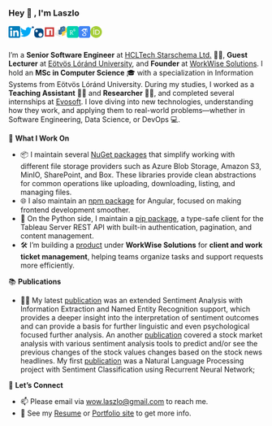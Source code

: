 ### Hey 👋 , I'm Laszlo

<a href="https://www.linkedin.com/in/laszlo-nemes/">
  <img align="left" alt="NemesLaszlo's LinkdeIn" width="23px" src="https://github.com/NemesLaszlo/NemesLaszlo/blob/master/icons/linkedin.svg" />
</a>
<a href="https://twitter.com/Leslie_Nemes">
  <img align="left" alt="NemesLaszlo's Twitter" width="23px" src="https://github.com/NemesLaszlo/NemesLaszlo/blob/master/icons/twitter.svg" />
</a>
<a href="https://www.nuget.org/profiles/NemesLaszlo">
  <img align="left" alt="NemesLaszlo's Nuget" width="23px" src="https://github.com/NemesLaszlo/NemesLaszlo/blob/master/icons/nuget.svg" />
</a>
<a href="https://www.npmjs.com/~nemeslaszlo">
  <img align="left" alt="NemesLaszlo's Npm" width="23px" src="https://github.com/NemesLaszlo/NemesLaszlo/blob/master/icons/npm.svg" />
</a>
<a href="https://pypi.org/user/nemeslaszlo/">
  <img align="left" alt="NemesLaszlo's Pip" width="23px" src="https://github.com/NemesLaszlo/NemesLaszlo/blob/master/icons/pip.svg" />
</a>
<a href="https://www.researchgate.net/profile/Laszlo-Nemes-4">
  <img align="left" alt="NemesLaszlo's ResearchGate" width="23px" src="https://github.com/NemesLaszlo/NemesLaszlo/blob/master/icons/researchgate.svg" />
</a>
<a href="https://scholar.google.hu/citations?user=Q3FgtVUAAAAJ&hl=en">
  <img align="left" alt="NemesLaszlo's Google Scholar" width="23px" src="https://github.com/NemesLaszlo/NemesLaszlo/blob/master/icons/google_scholar.svg" />
</a>
<a href="https://orcid.org/0000-0001-6167-9369/">
  <img align="left" alt="NemesLaszlo's Orcid" width="23px" src="https://github.com/NemesLaszlo/NemesLaszlo/blob/master/icons/orcid.svg" />
</a>

<br />
<br />

I’m a **Senior Software Engineer** at [HCLTech Starschema Ltd.](https://starschema.com/) 👨‍💻, **Guest Lecturer** at [Eötvös Lóránd University](https://www.inf.elte.hu/), and **Founder** at [WorkWise Solutions](https://workwise-solutions.net/). I hold an **MSc in Computer Science** 🎓 with a specialization in Information Systems from Eötvös Lóránd University. During my studies, I worked as a **Teaching Assistant** 👨‍🏫 and **Researcher** 👨‍🔬, and completed several internships at [Evosoft](https://www.evosoft.hu/). I love diving into new technologies, understanding how they work, and applying them to real-world problems—whether in Software Engineering, Data Science, or DevOps 💻.

 🔧 **What I Work On**
 
- 📦 I maintain several [NuGet packages](https://www.nuget.org/profiles/NemesLaszlo) that simplify working with different file storage providers such as Azure Blob Storage, Amazon S3, MinIO, SharePoint, and Box. These libraries provide clean abstractions for common operations like uploading, downloading, listing, and managing files.
- 🌐 I also maintain an [npm package](https://www.npmjs.com/~nemeslaszlo) for Angular, focused on making frontend development smoother.
- 🐍 On the Python side, I maintain a [pip package](https://pypi.org/project/tableau-api-client/), a type-safe client for the Tableau Server REST API with built-in authentication, pagination, and content management.
- 🛠️ I’m building a [product](https://workwise-solutions.net/products) under **WorkWise Solutions** for **client and work ticket management**, helping teams organize tasks and support requests more efficiently.

📚 **Publications**

- 👨‍💻 My latest [publication](https://www.mdpi.com/2076-3417/11/22/11017) was an extended Sentiment Analysis with Information Extraction and Named Entity Recognition support, which provides a deeper insight into the interpretation of sentiment outcomes and can provide a basis for further linguistic and even psychological focused further analysis. An another [publication](https://www.tandfonline.com/doi/full/10.1080/24751839.2021.1874252) covered a stock market analysis with various sentiment analysis tools to predict and/or see the previous changes of the stock values changes based on the stock news headlines. My first [publication](https://www.tandfonline.com/doi/full/10.1080/24751839.2020.1790793) was a Natural Language Processing project with Sentiment Classification using Recurrent Neural Network;

💬 **Let’s Connect**

- 📫 Please email via wow.laszlo@gmail.com to reach me.
- 📝 See my [Resume](https://laszlonemes.com/assets/CV%20-Eng.pdf) or [Portfolio site](https://laszlonemes.com) to get more info.
